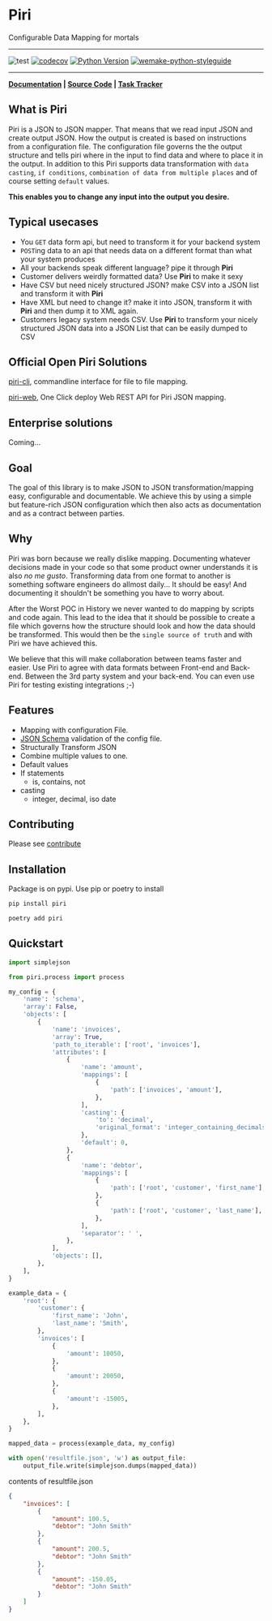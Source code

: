 # Piri
Configurable Data Mapping for mortals
___
![test](https://github.com/greenbird/piri/workflows/test/badge.svg)
[![codecov](https://codecov.io/gh/greenbird/piri/branch/master/graph/badge.svg)](https://codecov.io/gh/greenbird/piri)
[![Python Version](https://img.shields.io/pypi/pyversions/piri.svg)](https://pypi.org/project/piri/)
[![wemake-python-styleguide](https://img.shields.io/badge/style-wemake-000000.svg)](https://github.com/wemake-services/wemake-python-styleguide)
___

**[Documentation](https://greenbird.github.io/piri/) |
[Source Code](https://github.com/greenbird/piri) |
[Task Tracker](https://github.com/greenbird/piri/issues)**

## What is Piri

Piri is a JSON to JSON mapper. That means that we read input JSON and create output JSON. How the output is created is based on instructions from a configuration file. The configuration file governs the the output structure and tells piri where in the input to find data and where to place it in the output. In addition to this Piri supports data transformation with `data casting`, `if conditions`, `combination of data from multiple places` and of course setting `default` values.

__This enables you to change any input into the output you desire.__

## Typical usecases

* You `GET` data form api, but need to transform it for your backend system
* `POST`ing data to an api that needs data on a different format than what your system produces
* All your backends speak different language? pipe it through __Piri__
* Customer delivers weirdly formatted data? Use __Piri__ to make it sexy
* Have CSV but need nicely structured JSON? make CSV into a JSON list and transform it with __Piri__
* Have XML but need to change it? make it into JSON, transform it with __Piri__ and then dump it to XML again.
* Customers legacy system needs CSV. Use __Piri__ to transform your nicely structured JSON data into a JSON List that can be easily dumped to CSV

## Official Open Piri Solutions

[piri-cli](https://github.com/greenbird/piri-cli), commandline interface for file to file mapping.

[piri-web](https://github.com/greenbird/piri-web), One Click deploy Web REST API for Piri JSON mapping.

## Enterprise solutions

Coming...

## Goal

The goal of this library is to make JSON to JSON transformation/mapping easy, configurable and documentable. We achieve this by using a simple but feature-rich JSON configuration which then also acts as documentation and as a contract between parties.

## Why

Piri was born because we really dislike mapping. Documenting whatever decisions made in your code so that some product owner understands it is also _no me gusto_. Transforming data from one format to another is something software engineers do allmost daily... It should be easy! And documenting it shouldn't be something you have to worry about.

After the Worst POC in History we never wanted to do mapping by scripts and code again. This lead to the idea that it should be possible to create a file which governs how the structure should look and how the data should be transformed. This would then be the `single source of truth` and with Piri we have achieved this.

We believe that this will make collaboration between teams faster and easier. Use Piri to agree with data formats between Front-end and Back-end. Between the 3rd party system and your back-end. You can even use Piri for testing existing integrations ;-)

## Features

* Mapping with configuration File.
* [JSON Schema](https://json-schema.org/) validation of the config file.
* Structurally Transform JSON
* Combine multiple values to one.
* Default values
* If statements
    * is, contains, not
* casting
    * integer, decimal, iso date

## Contributing
Please see [contribute](../contributing)

## Installation

Package is on pypi. Use pip or poetry to install

```sh
pip install piri
```
```sh
poetry add piri
```

## Quickstart
```python
import simplejson

from piri.process import process

my_config = {
    'name': 'schema',
    'array': False,
    'objects': [
        {
            'name': 'invoices',
            'array': True,
            'path_to_iterable': ['root', 'invoices'],
            'attributes': [
                {
                    'name': 'amount',
                    'mappings': [
                        {
                            'path': ['invoices', 'amount'],
                        },
                    ],
                    'casting': {
                        'to': 'decimal',
                        'original_format': 'integer_containing_decimals',
                    },
                    'default': 0,
                },
                {
                    'name': 'debtor',
                    'mappings': [
                        {
                            'path': ['root', 'customer', 'first_name'],
                        },
                        {
                            'path': ['root', 'customer', 'last_name'],
                        },
                    ],
                    'separator': ' ',
                },
            ],
            'objects': [],
        },
    ],
}

example_data = {
    'root': {
        'customer': {
            'first_name': 'John',
            'last_name': 'Smith',
        },
        'invoices': [
            {
                'amount': 10050,
            },
            {
                'amount': 20050,
            },
            {
                'amount': -15005,
            },
        ],
    },
}

mapped_data = process(example_data, my_config)

with open('resultfile.json', 'w') as output_file:
    output_file.write(simplejson.dumps(mapped_data))

```

contents of resultfile.json
```json
{
    "invoices": [
        {
            "amount": 100.5,
            "debtor": "John Smith"
        },
        {
            "amount": 200.5,
            "debtor": "John Smith"
        },
        {
            "amount": -150.05,
            "debtor": "John Smith"
        }
    ]
}
```
